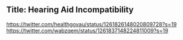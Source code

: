Title: Hearing Aid Incompatibility
---

https://twitter.com/healthgovau/status/1261826148020809728?s=19
https://twitter.com/wabzqem/status/1261837148224811009?s=19
